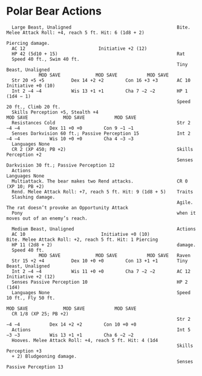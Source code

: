# Polar Bear                                                   Actions

      Large Beast, Unaligned                                       Bite. Melee Attack Roll: +4, reach 5 ft. Hit: 6 (1d8 + 2)
                                                                   Piercing damage.
      AC 12                           Initiative +2 (12)
      HP 42 (5d10 + 15)                                            Rat
      Speed 40 ft., Swim 40 ft.
                                                                   Tiny Beast, Unaligned
                MOD SAVE             MOD SAVE           MOD SAVE
      Str 20 +5 +5          Dex 14 +2 +2        Con 16 +3 +3       AC 10                            Initiative +0 (10)
      Int 2 −4 −4           Wis 13 +1 +1        Cha 7 −2 −2        HP 1 (1d4 − 1)
                                                                   Speed 20 ft., Climb 20 ft.
      Skills Perception +5, Stealth +4                                       MOD SAVE             MOD SAVE           MOD SAVE
      Resistances Cold                                             Str 2 −4 −4           Dex 11 +0 +0        Con 9 −1 −1
      Senses Darkvision 60 ft.; Passive Perception 15              Int 2 −4 −4           Wis 10 +0 +0        Cha 4 −3 −3
      Languages None
      CR 2 (XP 450; PB +2)                                         Skills Perception +2
                                                                   Senses Darkvision 30 ft.; Passive Perception 12
      Actions                                                      Languages None
      Multiattack. The bear makes two Rend attacks.                CR 0 (XP 10; PB +2)
      Rend. Melee Attack Roll: +7, reach 5 ft. Hit: 9 (1d8 + 5)    Traits
      Slashing damage.
                                                                   Agile. The rat doesn’t provoke an Opportunity Attack
      Pony                                                         when it moves out of an enemy’s reach.

      Medium Beast, Unaligned                                      Actions
      AC 10                            Initiative +0 (10)                Bite. Melee Attack Roll: +2, reach 5 ft. Hit: 1 Piercing
      HP 11 (2d8 + 2)                                              damage.
      Speed 40 ft.
                MOD SAVE             MOD SAVE           MOD SAVE   Raven
      Str 15 +2 +4          Dex 10 +0 +0        Con 13 +1 +1       Tiny Beast, Unaligned
      Int 2 −4 −4           Wis 11 +0 +0        Cha 7 −2 −2        AC 12                            Initiative +2 (12)
      Senses Passive Perception 10                                 HP 2 (1d4)
      Languages None                                               Speed 10 ft., Fly 50 ft.
                                                                             MOD SAVE             MOD SAVE           MOD SAVE
      CR 1/8 (XP 25; PB +2)
                                                                   Str 2 −4 −4           Dex 14 +2 +2        Con 10 +0 +0
      Actions                                                      Int 5 −3 −3           Wis 13 +1 +1        Cha 6 −2 −2
      Hooves. Melee Attack Roll: +4, reach 5 ft. Hit: 4 (1d4
                                                                   Skills Perception +3
      + 2) Bludgeoning damage.
                                                                   Senses Passive Perception 13
